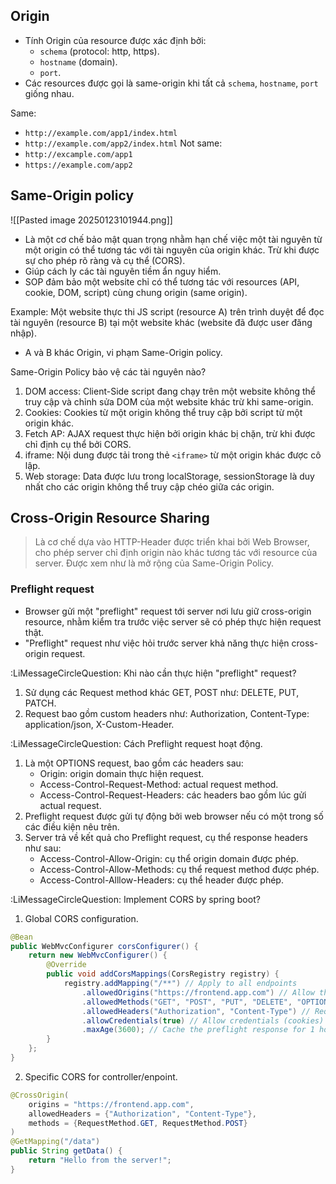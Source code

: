 ## Origin

- Tính Origin của resource được xác định bởi:
	- `schema` (protocol: http, https).
	- `hostname` (domain).
	- `port`.
- Các resources được gọi là same-origin khi tất cả `schema`, `hostname`, `port` giống nhau.

Same:
- `http://example.com/app1/index.html`
- `http://example.com/app2/index.html`
Not same:
- `http://excample.com/app1`
- `https://example.com/app2`
## Same-Origin policy

![[Pasted image 20250123101944.png]]

- Là một cơ chế bảo mật quan trọng nhằm hạn chế việc một tài nguyên từ một origin có thể tương tác với tài nguyên của origin khác. Trừ khi được sự cho phép rõ ràng và cụ thể (CORS).
- Giúp cách ly các tài nguyên tiềm ẩn nguy hiểm.
- SOP đảm bảo một website chỉ có thể tương tác với resources (API, cookie, DOM, script) cùng chung origin (same origin).

Example:
Một website thực thi JS script (resource A) trên trình duyệt để đọc tài nguyên (resource B) tại một website khác (website đã được user đăng nhập).
- A và B khác Origin, vi phạm Same-Origin policy.

Same-Origin Policy bảo vệ các tài nguyên nào?
1.  DOM access: Client-Side script đang chạy trên một website không thể truy cập và chỉnh sửa DOM của một website khác trừ khi same-origin.
2. Cookies: Cookies từ một origin không thể truy cập bởi script từ một origin khác.
3. Fetch AP: AJAX request thực hiện bởi origin khác bị chặn, trừ khi được chỉ định cụ thể bởi CORS.
4. iframe: Nội dung được tải trong thẻ `<iframe>` từ một origin khác được cô lập.
5. Web storage: Data được lưu trong localStorage, sessionStorage là duy nhất cho các origin  không thể truy cập chéo giữa các origin.

## Cross-Origin Resource Sharing

> Là cơ chế dựa vào HTTP-Header được triển khai bởi Web Browser, cho phép server chỉ định origin nào khác tương tác với resource của server.
> Được xem như là mở rộng của Same-Origin Policy.
### Preflight request

- Browser gửi một "preflight" request tới server nơi lưu giữ cross-origin resource, nhằm kiểm tra trước việc server sẽ có phép thực hiện request thật.
- "Preflight" request như việc hỏi trước server khả năng thực hiện cross-origin request.

:LiMessageCircleQuestion: Khi nào cần thực hiện "preflight" request?
1. Sử dụng các Request method khác GET, POST như: DELETE, PUT, PATCH.
2. Request bao gồm custom headers như: Authorization, Content-Type: application/json, X-Custom-Header.

:LiMessageCircleQuestion: Cách Preflight request hoạt động.
1. Là một OPTIONS request, bao gồm các headers sau:
	- Origin: origin domain thực hiện request.
	- Access-Control-Request-Method: actual request method.
	- Access-Control-Request-Headers: các headers bao gồm lúc gửi actual request.
2. Preflight request được gửi tự động bởi web browser nếu có một trong số các điều kiện nêu trên.
3. Server trả về kết quả cho Preflight request, cụ thể response headers như sau:
	- Access-Control-Allow-Origin: cụ thể origin domain được phép.
	- Access-Control-Allow-Methods: cụ thể request method được phép.
	- Access-Control-Alllow-Headers: cụ thể header được phép.

:LiMessageCircleQuestion: Implement CORS by spring boot?
1. Global CORS configuration.
```java
@Bean  
public WebMvcConfigurer corsConfigurer() {  
    return new WebMvcConfigurer() {  
        @Override  
        public void addCorsMappings(CorsRegistry registry) {  
            registry.addMapping("/**") // Apply to all endpoints  
                .allowedOrigins("https://frontend.app.com") // Allow this origin  
                .allowedMethods("GET", "POST", "PUT", "DELETE", "OPTIONS") // HTTP methods allowed  
                .allowedHeaders("Authorization", "Content-Type") // Request headers that clients can send  
                .allowCredentials(true) // Allow credentials (cookies)  
                .maxAge(3600); // Cache the preflight response for 1 hour  
        }  
    };  
}
```
2. Specific CORS for controller/enpoint.
```java
@CrossOrigin(  
    origins = "https://frontend.app.com",   
    allowedHeaders = {"Authorization", "Content-Type"},   
    methods = {RequestMethod.GET, RequestMethod.POST}  
)  
@GetMapping("/data")  
public String getData() {  
    return "Hello from the server!";  
}
```